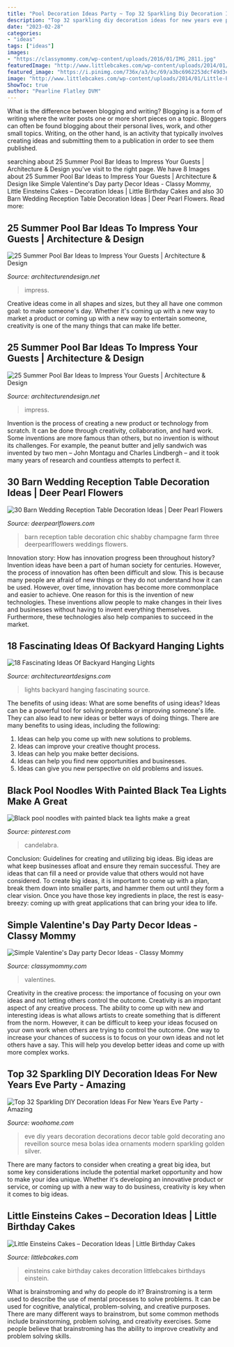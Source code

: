 ```yaml
---
title: "Pool Decoration Ideas Party ~ Top 32 Sparkling Diy Decoration Ideas For New Years Eve Party"
description: "Top 32 sparkling diy decoration ideas for new years eve party"
date: "2023-02-28"
categories:
- "ideas"
tags: ["ideas"]
images:
- "https://classymommy.com/wp-content/uploads/2016/01/IMG_2811.jpg"
featuredImage: "http://www.littlebcakes.com/wp-content/uploads/2014/01/Little-Einsteins-Birthdays-Cake.jpg"
featured_image: "https://i.pinimg.com/736x/a3/bc/69/a3bc6962253dcf49d3c3c47b0ac3fa05.jpg"
image: "http://www.littlebcakes.com/wp-content/uploads/2014/01/Little-Einsteins-Birthdays-Cake.jpg"
ShowToc: true
author: "Pearline Flatley DVM"
---
```



What is the difference between blogging and writing?
Blogging is a form of writing where the writer posts one or more short pieces on a topic. Bloggers can often be found blogging about their personal lives, work, and other small topics. Writing, on the other hand, is an activity that typically involves creating ideas and submitting them to a publication in order to see them published.

	

		
searching about 25 Summer Pool Bar Ideas to Impress Your Guests | Architecture &amp; Design you've visit to the right page. We have 8 Images about 25 Summer Pool Bar Ideas to Impress Your Guests | Architecture &amp; Design like Simple Valentine&#039;s Day party Decor Ideas - Classy Mommy, Little Einsteins Cakes – Decoration Ideas | Little Birthday Cakes and also 30 Barn Wedding Reception Table Decoration Ideas | Deer Pearl Flowers. Read more:
		
    
## 25 Summer Pool Bar Ideas To Impress Your Guests | Architecture &amp; Design

<img loading=lazy src="https://cdn.architecturendesign.net/wp-content/uploads/2014/09/Summer-Pool-Bar-Ideas-21.jpg" onerror="this.onerror=null;this.src='https://tse3.mm.bing.net/th?id=OIP.4O9GsO_hi_u7E4N_z42X-wHaJK&amp;pid=15.1';" alt="25 Summer Pool Bar Ideas to Impress Your Guests | Architecture &amp; Design">

_Source: architecturendesign.net_

>impress. 

	

Creative ideas come in all shapes and sizes, but they all have one common goal: to make someone's day. Whether it's coming up with a new way to market a product or coming up with a new way to entertain someone, creativity is one of the many things that can make life better.

    
## 25 Summer Pool Bar Ideas To Impress Your Guests | Architecture &amp; Design

<img loading=lazy src="https://cdn.architecturendesign.net/wp-content/uploads/2014/09/Summer-Pool-Bar-Ideas-19.jpg" onerror="this.onerror=null;this.src='https://tse1.mm.bing.net/th?id=OIP.YlTaNIxlyYHWkkpNIxmZwwHaJ4&amp;pid=15.1';" alt="25 Summer Pool Bar Ideas to Impress Your Guests | Architecture &amp; Design">

_Source: architecturendesign.net_

>impress. 

	

Invention is the process of creating a new product or technology from scratch. It can be done through creativity, collaboration, and hard work. Some inventions are more famous than others, but no invention is without its challenges. For example, the peanut butter and jelly sandwich was invented by two men – John Montagu and Charles Lindbergh – and it took many years of research and countless attempts to perfect it.

    
## 30 Barn Wedding Reception Table Decoration Ideas | Deer Pearl Flowers

<img loading=lazy src="http://www.deerpearlflowers.com/wp-content/uploads/2015/04/Shabby-chic-barn-reception.jpg" onerror="this.onerror=null;this.src='https://tse2.mm.bing.net/th?id=OIP.QR7FeUOwGldpHLyQ1RvbIQHaLG&amp;pid=15.1';" alt="30 Barn Wedding Reception Table Decoration Ideas | Deer Pearl Flowers">

_Source: deerpearlflowers.com_

>barn reception table decoration chic shabby champagne farm three deerpearlflowers weddings flowers. 

	

Innovation story: How has innovation progress been throughout history?
Invention ideas have been a part of human society for centuries. However, the process of innovation has often been difficult and slow. This is because many people are afraid of new things or they do not understand how it can be used. However, over time, innovation has become more commonplace and easier to achieve. One reason for this is the invention of new technologies. These inventions allow people to make changes in their lives and businesses without having to invent everything themselves. Furthermore, these technologies also help companies to succeed in the market.

    
## 18 Fascinating Ideas Of Backyard Hanging Lights

<img loading=lazy src="https://www.architectureartdesigns.com/wp-content/uploads/2016/06/1-64.jpg" onerror="this.onerror=null;this.src='https://tse2.mm.bing.net/th?id=OIP.AHNEKYRGVeYygqjp766EagAAAA&amp;pid=15.1';" alt="18 Fascinating Ideas Of Backyard Hanging Lights">

_Source: architectureartdesigns.com_

>lights backyard hanging fascinating source. 

	

The benefits of using ideas: What are some benefits of using ideas?
Ideas can be a powerful tool for solving problems or improving someone's life. They can also lead to new ideas or better ways of doing things. There are many benefits to using ideas, including the following: 
1. Ideas can help you come up with new solutions to problems.
2. Ideas can improve your creative thought process. 
3. Ideas can help you make better decisions. 
4. Ideas can help you find new opportunities and businesses. 
5. Ideas can give you new perspective on old problems and issues.

    
## Black Pool Noodles With Painted Black Tea Lights Make A Great

<img loading=lazy src="https://i.pinimg.com/736x/a3/bc/69/a3bc6962253dcf49d3c3c47b0ac3fa05.jpg" onerror="this.onerror=null;this.src='https://tse1.mm.bing.net/th?id=OIP.4vaF2Cgg_Woq0AbuuD2IMAHaL9&amp;pid=15.1';" alt="Black pool noodles with painted black tea lights make a great">

_Source: pinterest.com_

>candelabra. 

	

Conclusion: Guidelines for creating and utilizing big ideas.
Big ideas are what keep businesses afloat and ensure they remain successful. They are ideas that can fill a need or provide value that others would not have considered. To create big ideas, it is important to come up with a plan, break them down into smaller parts, and hammer them out until they form a clear vision. Once you have those key ingredients in place, the rest is easy- breezy: coming up with great applications that can bring your idea to life.

    
## Simple Valentine&#039;s Day Party Decor Ideas - Classy Mommy

<img loading=lazy src="https://classymommy.com/wp-content/uploads/2016/01/IMG_2811.jpg" onerror="this.onerror=null;this.src='https://tse4.mm.bing.net/th?id=OIP.NpmtwasuxEW2CsWC2pRVOgHaJ4&amp;pid=15.1';" alt="Simple Valentine&#039;s Day party Decor Ideas - Classy Mommy">

_Source: classymommy.com_

>valentines. 

	

Creativity in the creative process: the importance of focusing on your own ideas and not letting others control the outcome.
Creativity is an important aspect of any creative process. The ability to come up with new and interesting ideas is what allows artists to create something that is different from the norm. However, it can be difficult to keep your ideas focused on your own work when others are trying to control the outcome. One way to increase your chances of success is to focus on your own ideas and not let others have a say. This will help you develop better ideas and come up with more complex works.

    
## Top 32 Sparkling DIY Decoration Ideas For New Years Eve Party - Amazing

<img loading=lazy src="http://www.woohome.com/wp-content/uploads/2013/12/diy-new-year-eve-decorations-21-2.jpg" onerror="this.onerror=null;this.src='https://tse4.mm.bing.net/th?id=OIP.f8hsdleHANwB8YE46GU2bgHaLE&amp;pid=15.1';" alt="Top 32 Sparkling DIY Decoration Ideas For New Years Eve Party - Amazing">

_Source: woohome.com_

>eve diy years decoration decorations decor table gold decorating ano reveillon source mesa bolas idea ornaments modern sparkling golden silver. 

	

There are many factors to consider when creating a great big idea, but some key considerations include the potential market opportunity and how to make your idea unique. Whether it's developing an innovative product or service, or coming up with a new way to do business, creativity is key when it comes to big ideas.

    
## Little Einsteins Cakes – Decoration Ideas | Little Birthday Cakes

<img loading=lazy src="http://www.littlebcakes.com/wp-content/uploads/2014/01/Little-Einsteins-Birthdays-Cake.jpg" onerror="this.onerror=null;this.src='https://tse3.mm.bing.net/th?id=OIP.CWzyreoPyNOhj0mcI40qtwHaJ4&amp;pid=15.1';" alt="Little Einsteins Cakes – Decoration Ideas | Little Birthday Cakes">

_Source: littlebcakes.com_

>einsteins cake birthday cakes decoration littlebcakes birthdays einstein. 

	

What is brainstroming and why do people do it?
Brainstroming is a term used to describe the use of mental processes to solve problems. It can be used for cognitive, analytical, problem-solving, and creative purposes. There are many different ways to brainstrom, but some common methods include brainstorming, problem solving, and creativity exercises. Some people believe that brainstroming has the ability to improve creativity and problem solving skills.

